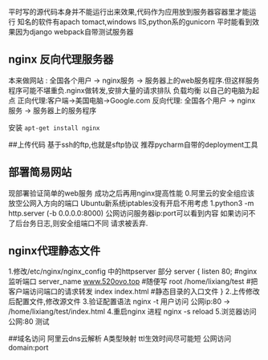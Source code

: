 平时写的源代码本身并不能运行出来效果,代码作为应用放到服务器容器里才能运行
知名的软件有apach tomact,windows IIS,python系的gunicorn
平时能看到效果因为django webpack自带测试服务器

## nginx 反向代理服务器
本来做网站 : 全国各个用户 → nginx服务 → 服务器上的web服务程序.但这样服务程序可能不堪重负.nginx做转发,安排大量的请求排队  负载均衡
以自己的电脑为起点
正向代理:客户端→美国电脑→Google.com
反向代理: 全国各个用户 → nginx服务 → 服务器上的服务程序

安装  `apt-get install nginx`

##上传代码
基于ssh的ftp,也就是sftp协议
推荐pycharm自带的deployment工具

## 部署简易网站 
现部署验证简单的web服务 成功之后再用nginx提高性能
0.阿里云的安全组应该放空公网入方向的端口  Ubuntu新系统iptables没有开启不用考虑
1.python3 -m  http.server (-b 0.0.0.0:8000) 公网访问服务器ip:port可以看到内容
如果访问不了后台务日志,则安全组端口不同  请求被丢弃.
## nginx代理静态文件
1.修改/etc/nginx/nginx_config 中的httpserver 部分
server {
    listen 80;   #nginx 监听端口
    server_name  www.520ovo.top  #随便写
    root /home/lixiang/test   #把客户端访问端口的请求转发
    index index.html  #静态目录的入口文件
    }
2.上传修改后配置文件,修改源文件
3.验证配置语法  nginx -t
用户访问  公网ip:80 → /home/lixiang/test/index.html
4.重启nginx 进程  nginx -s reload
5.浏览器访问 公网:80 测试

##域名访问
阿里云dns云解析  A类型映射  ttl生效时间尽可能短
公网访问  domain:port

